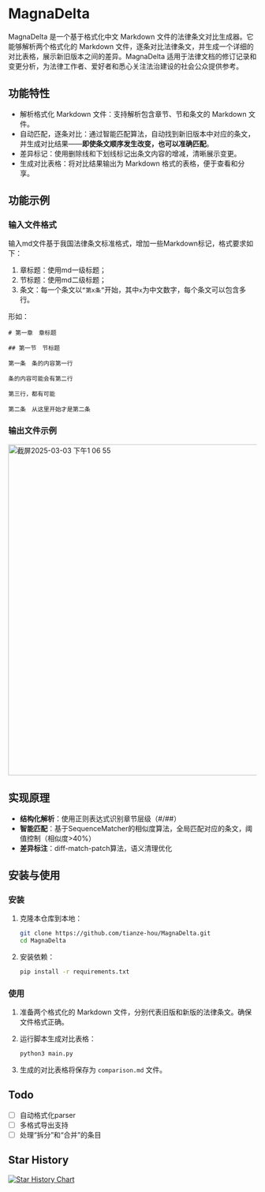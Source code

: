 # MagnaDelta
MagnaDelta​ 是一个基于格式化中文 Markdown 文件的法律条文对比生成器。它能够解析两个格式化的 Markdown 文件，逐条对比法律条文，并生成一个详细的对比表格，展示新旧版本之间的差异。MagnaDelta 适用于法律文档的修订记录和变更分析，为法律工作者、爱好者和悉心关注法治建设的社会公众提供参考。

## 功能特性
- ​解析格式化 Markdown 文件：支持解析包含章节、节和条文的 Markdown 文件。
- 自动匹配，逐条对比：通过智能匹配算法，自动找到新旧版本中对应的条文，并生成对比结果——**即使条文顺序发生改变，也可以准确匹配**。
- 差异标记：使用删除线和下划线标记出条文内容的增减，清晰展示变更。
- 生成对比表格：将对比结果输出为 Markdown 格式的表格，便于查看和分享。  

## 功能示例
### 输入文件格式
输入md文件基于我国法律条文标准格式，增加一些Markdown标记，格式要求如下：

1. 章标题：使用md一级标题；
2. 节标题：使用md二级标题；
3. 条文：每一个条文以`“第x条”`开始，其中`x`为中文数字，每个条文可以包含多行。

形如：

```
# 第一章　章标题

## 第一节　节标题

第一条　条的内容第一行

条的内容可能会有第二行

第三行，都有可能

第二条　从这里开始才是第二条

```

### 输出文件示例
<img width="671" alt="截屏2025-03-03 下午1 06 55" src="https://github.com/user-attachments/assets/f6ec6dd0-3e2f-44f5-b59d-0e0047c9a114" />

## 实现原理

- **结构化解析**：使用正则表达式识别章节层级（#/##）​
- **智能匹配**：基于SequenceMatcher的相似度算法，全局匹配对应的条文，阈值控制（相似度>40%）
- **差异标注**：diff-match-patch算法，语义清理优化

## 安装与使用

### 安装

1. 克隆本仓库到本地：

   ```bash
   git clone https://github.com/tianze-hou/MagnaDelta.git
   cd MagnaDelta
   ```

2. 安装依赖：

   ```bash
   pip install -r requirements.txt
   ```


### 使用

1. 准备两个格式化的 Markdown 文件，分别代表旧版和新版的法律条文。确保文件格式正确。

2. 运行脚本生成对比表格：

   ```bash
   python3 main.py
   ```

3. 生成的对比表格将保存为 `comparison.md` 文件。

## Todo
- [ ] 自动格式化parser
- [ ] 多格式导出支持
- [ ] 处理“拆分”和“合并”的条目

## Star History

[![Star History Chart](https://api.star-history.com/svg?repos=tianze-hou/MagnaDelta&type=Date)](https://star-history.com/#tianze-hou/MagnaDelta&Date)

